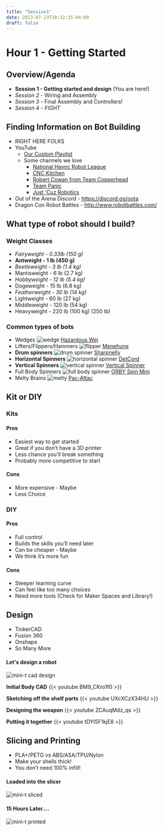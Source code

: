 ```yaml
---
title: "Session1"
date: 2023-07-23T10:32:15-04:00
draft: false
---
```


#  Hour 1 - Getting Started
## Overview/Agenda

* **Session 1 - Getting started and design** (You are here!)
* *Session 2* - Wiring and Assembly
* *Session 3* - Final Assembly and Controllers!
* *Session 4* - *FIGHT*

## Finding Information on Bot Building

* RIGHT HERE FOLKS 
* YouTube 
  * [Our Custom Playlist](https://www.youtube.com/playlist?list=PLxq8_uw4EH_qzgBlJZU6n-hOeKqDgr3SU)
  * Some channels we love
    * [National Havoc Robot League](https://www.youtube.com/@nhrl)
    * [CNC Kitchen](https://www.youtube.com/c/CNCKitchen)
    * [Robert Cowan from Team Copperhead](https://www.youtube.com/c/RobertCowanDIY)
    * [Team Panic](https://www.youtube.com/c/TeamPanicRobotics)
    * [Just 'Cuz Robotics](https://www.youtube.com/@JustCuzRobotics)
* Out of the Arena Discord - https://discord.gg/oota
* Dragon Con Robot Battles - http://www.robotbattles.com/ 

## What type of robot should I build?



### Weight Classes

* *Fairyweight - 0.33lb (150 g)*
* **Antweight - 1 lb (450 g)**
* *Beetleweight - 3 lb (1.4 kg)*
* Mantisweight - 6 lb (2.7 kg)
* *Hobbyweight - 12 lb (5.4 kg)*
* Dogeweight - 15 lb (6.8 kg)
* *Featherweight - 30 lb (14 kg)*
* Lightweight - 60 lb (27 kg)
* Middleweight - 120 lb (54 kg)
* Heavyweight - 220 lb (100 kg) (250 lb)

### Common types of bots

* Wedges
![wedge](images/wedge.jpg)
[Hazardous Wej](https://cults3d.com/en/3d-model/game/hazardous-wej-1lb-plastic-antweight-combat-robot)
* Lifters/Flippers/Hammers
![flipper](images/flipper.jpg)
[Menehune](https://www.servomagazine.com/magazine/article/an-experimental-approach-to-flipper-geometry)
* **Drum spinners**
![drum spinner](images/drum.jpg)
[Sharpnelly](https://eleccelerator.com/shrapnelly-antweight-combat-robot/)
* **Horizontal Spinners**
![horizontal spinner](images/horizontal.png)
[DetCord](https://eleccelerator.com/detcord-antweight-combat-robot/)
* **Vertical Spinners**
![vertical spinner](images/vertical.jpg)
[Vertical Spinner](https://pinshape.com/items/30852-3d-printed-antweight1lb-spinner-battlebot)
* Full Body Spinners 
  ![full body spinner](images/fullspin.jpg)
  [ORBY Spin Mini](https://www.facebook.com/TeamORBY/posts/orby-spin-mini1lb-antweight-full-body-spinner/180993939235094/)
* Melty Brains 
  ![melty](images/melty.png)
  [Pac-Attac](https://robowarner.com/portfolio/pac-attac-1lb-meltybrain/) 

## Kit or DIY

### Kits
#### Pros
* Easiest way to get started
* Great if you don’t have a 3D printer
* Less chance you’ll break something
* Probably more competitive to start
#### Cons
* More expensive - Maybe
* Less Choice

### DIY
#### Pros
* Full control
* Builds the skills you’ll need later
* Can be cheaper - Maybe
* We think it’s more fun

#### Cons
* Steeper learning curve
* Can feel like too many choices
* Need more tools (Check for Maker Spaces and Library!)

## Design
* TinkerCAD
* Fusion 360
* Onshape
* So Many More
####  Let's design a robot
![mini-t cad design](images/mini-t-cad.jpg)

**Initial Body CAD**
{{< youtube BM9_CKro1f0 >}}

**Sketching off the shelf parts**
{{< youtube UXcXCzX34HU >}}

**Designing the weapon**
{{< youtube ZCAuqMdz_qs >}}

**Putting it together**
{{< youtube tDYI5F1kjE8 >}}



##  Slicing and Printing
* PLA+/PETG vs ABS/ASA/TPU/Nylon
* Make your shells thick!
* You don’t need 100% infill!
#### Loaded into the slicer
![mini-t sliced](images/sliced.png)
#### 15 Hours Later....
![mini-t printed](images/printed.jpg)




